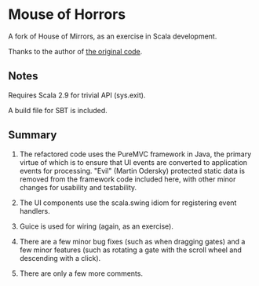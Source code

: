 
# Mouse of Horrors

A fork of House of Mirrors, as an exercise in Scala development.

Thanks to the author of [the original code](http://code.google.com/p/houseofmirrors/).

## Notes

Requires Scala 2.9 for trivial API (sys.exit).

A build file for SBT is included.

## Summary

1. The refactored code uses the PureMVC framework in Java, the primary virtue of which is to ensure
that UI events are converted to application events for processing.  "Evil" (Martin Odersky)
protected static data is removed from the framework code included here, with other minor changes
for usability and testability.

2. The UI components use the scala.swing idiom for registering event handlers.

3. Guice is used for wiring (again, as an exercise).

4. There are a few minor bug fixes (such as when dragging gates) and a few minor features (such as
rotating a gate with the scroll wheel and descending with a click).

5. There are only a few more comments.

